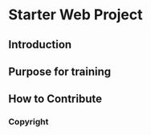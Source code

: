 # Starter Web Project

## Introduction 

## Purpose for training

## How to Contribute

### Copyright